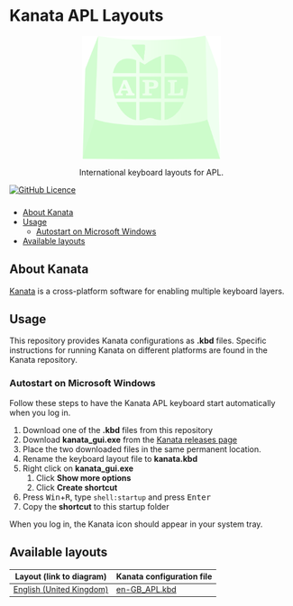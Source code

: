 # Kanata APL Layouts
<div align="center"><img
    alt="Image of a keycap with the APL logo on it in green tones"
    title="Kanata APL Layouts"
    align="center"
    height="220"
    src="assets/kanata-apl-icon.svg"
  />
  <p>International keyboard layouts for APL.</p>
</div>

[![GitHub Licence](https://img.shields.io/github/license/sloorush/ullu)](LICENSE)

<h3 align="center">
  
</h3>

- [About Kanata](#about-kanata)
- [Usage](#usage)
    - [Autostart on Microsoft Windows](#autostart-on-microsoft-windows)
- [Available layouts](#available-layouts)

## About Kanata
[Kanata](https://github.com/jtroo/kanata) is a cross-platform software for enabling multiple keyboard layers.

## Usage
This repository provides Kanata configurations as **.kbd** files. Specific instructions for running Kanata on different platforms are found in the Kanata repository.

### Autostart on Microsoft Windows
Follow these steps to have the Kanata APL keyboard start automatically when you log in.

1. Download one of the **.kbd** files from this repository
1. Download **kanata_gui.exe** from the [Kanata releases page](https://github.com/jtroo/kanata/releases)
1. Place the two downloaded files in the same permanent location.
1. Rename the keyboard layout file to **kanata.kbd**
1. Right click on **kanata_gui.exe**
    1. Click **Show more options**
    1. Click **Create shortcut**
1. Press <kbd>Win</kbd>+<kbd>R</kbd>, type `shell:startup` and press <kbd>Enter</kbd>
1. Copy the **shortcut** to this startup folder

When you log in, the Kanata icon should appear in your system tray.

## Available layouts
| Layout (link to diagram) | Kanata configuration file |
| ------------------------ | ------------------------- |
| [English (United Kingdom)](./layouts.md#en-gb) |  [en-GB_APL.kbd](en-GB_APL.kbd) |
